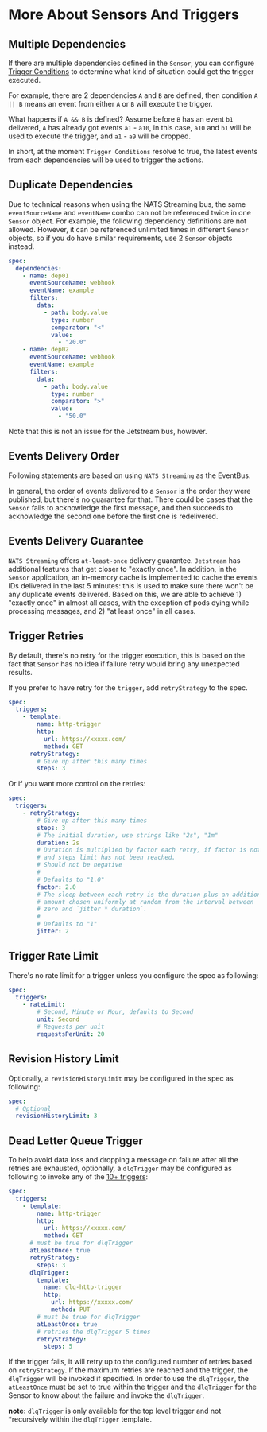 # More About Sensors And Triggers

## Multiple Dependencies

If there are multiple dependencies defined in the `Sensor`, you can configure
[Trigger Conditions](trigger-conditions.md) to determine what kind of situation
could get the trigger executed.

For example, there are 2 dependencies `A` and `B` are defined, then condition
`A || B` means an event from either `A` or `B` will execute the trigger.

What happens if `A && B` is defined? Assume before `B` has an event `b1`
delivered, `A` has already got events `a1` - `a10`, in this case, `a10` and `b1`
will be used to execute the trigger, and `a1` - `a9` will be dropped.

In short, at the moment `Trigger Conditions` resolve to true, the latest events
from each dependencies will be used to trigger the actions.

## Duplicate Dependencies

Due to technical reasons when using the NATS Streaming bus, the same `eventSourceName` and `eventName` combo can not
be referenced twice in one `Sensor` object. For example, the following dependency
definitions are not allowed. However, it can be referenced unlimited times in
different `Sensor` objects, so if you do have similar requirements, use 2
`Sensor` objects instead.

```yaml
spec:
  dependencies:
    - name: dep01
      eventSourceName: webhook
      eventName: example
      filters:
        data:
          - path: body.value
            type: number
            comparator: "<"
            value:
              - "20.0"
    - name: dep02
      eventSourceName: webhook
      eventName: example
      filters:
        data:
          - path: body.value
            type: number
            comparator: ">"
            value:
              - "50.0"
```

Note that this is not an issue for the Jetstream bus, however.

## Events Delivery Order

Following statements are based on using `NATS Streaming` as the EventBus.

In general, the order of events delivered to a `Sensor` is the order they were
published, but there's no guarantee for that. There could be cases that the
`Sensor` fails to acknowledge the first message, and then succeeds to
acknowledge the second one before the first one is redelivered.

## Events Delivery Guarantee

`NATS Streaming` offers `at-least-once` delivery guarantee. `Jetstream` has additional features that get closer to "exactly once". In addition, in the `Sensor` application, an in-memory cache is implemented to cache the events IDs delivered
in the last 5 minutes: this is used to make sure there won't be any duplicate
events delivered. Based on this, we are able to achieve 1) "exactly once" in almost all cases, with the exception of pods dying while processing messages, and 2) "at least once" in all cases.

## Trigger Retries

By default, there's no retry for the trigger execution, this is based on the
fact that `Sensor` has no idea if failure retry would bring any unexpected
results.

If you prefer to have retry for the `trigger`, add `retryStrategy` to the spec.

```yaml
spec:
  triggers:
    - template:
        name: http-trigger
        http:
          url: https://xxxxx.com/
          method: GET
      retryStrategy:
        # Give up after this many times
        steps: 3
```

Or if you want more control on the retries:

```yaml
spec:
  triggers:
    - retryStrategy:
        # Give up after this many times
        steps: 3
        # The initial duration, use strings like "2s", "1m"
        duration: 2s
        # Duration is multiplied by factor each retry, if factor is not zero
        # and steps limit has not been reached.
        # Should not be negative
        #
        # Defaults to "1.0"
        factor: 2.0
        # The sleep between each retry is the duration plus an additional
        # amount chosen uniformly at random from the interval between
        # zero and `jitter * duration`.
        #
        # Defaults to "1"
        jitter: 2
```

## Trigger Rate Limit

There's no rate limit for a trigger unless you configure the spec as following:

```yaml
spec:
  triggers:
    - rateLimit:
        # Second, Minute or Hour, defaults to Second
        unit: Second
        # Requests per unit
        requestsPerUnit: 20
```

## Revision History Limit

Optionally, a `revisionHistoryLimit` may be configured in the spec as following:

```yaml
spec:
  # Optional
  revisionHistoryLimit: 3
```

## Dead Letter Queue Trigger

To help avoid data loss and dropping a message on failure after all the retries are
exhausted, optionally, a `dlqTrigger` may be configured as following to invoke
any of the [10+ triggers](https://argoproj.github.io/argo-events/concepts/trigger/):

```yaml
spec:
  triggers:
    - template:
        name: http-trigger
        http:
          url: https://xxxxx.com/
          method: GET
      # must be true for dlqTrigger
      atLeastOnce: true  
      retryStrategy:
        steps: 3
      dlqTrigger:
        template:
          name: dlq-http-trigger
          http:
            url: https://xxxxx.com/
            method: PUT
        # must be true for dlqTrigger
        atLeastOnce: true
        # retries the dlqTrigger 5 times
        retryStrategy:
          steps: 5
```

If the trigger fails, it will retry up to the configured number of retries based
on `retryStrategy`. If the maximum retries are reached and the trigger, the
`dlqTrigger` will be invoked if specified.  In order to use the `dlqTrigger`,
the `atLeastOnce` must be set to true within the trigger and the `dlqTrigger` for
the Sensor to know about the failure and invoke the `dlqTrigger`.

**note:** `dlqTrigger` is only available for the top level trigger and not
*recursively within the `dlqTrigger` template.
